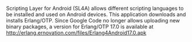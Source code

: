 Scripting Layer for Android (SL4A) allows different scripting languages to be installed and used on Android devices. This application downloads and installs Erlang/OTP.
Since Google Code no longer allows uploading new binary packages, a version for Erlang/OTP 17.0 is available at http://erlang.ernovation.com/files/Erlang4Android17.0.apk